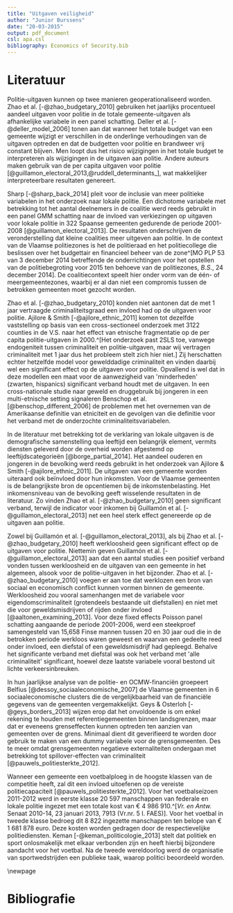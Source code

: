 ```yaml
---
title: "Uitgaven veiligheid"
author: "Junior Burssens"
date: "20-03-2015"
output: pdf_document
csl: apa.csl
bibliography: Economics of Security.bib
---
```


# Literatuur

Politie-uitgaven kunnen op twee manieren geoperationaliseerd worden. Zhao et al. [-@zhao_budgetary_2010] gebruiken het jaarlijks procentueel aandeel uitgaven voor politie in de totale gemeente-uitgaven als afhankelijke variabele in een panel schatting. Deller et al. [-@deller_model_2006] tonen aan dat wanneer het totale budget van een gemeente wijzigt er verschillen in de onderlinge verhoudingen van de uitgaven optreden en dat de budgetten voor politie en brandweer vrij constant blijven. Men loopt dus het risico wijzigingen in het totale budget te interpreteren als wijzigingen in de uitgaven aan politie. Andere auteurs maken gebruik van de per capita uitgaven voor politie [@guillamon_electoral_2013,@ruddell_determinants_], wat makkelijker interpreteerbare resultaten genereert.

Sharp [-@sharp_back_2014] pleit voor de inclusie van meer politieke variabelen in het onderzoek naar lokale politie. Een dichotome variabele met betrekking tot het aantal deelnemers in de coalitie werd reeds gebruikt in een panel GMM schatting naar de invloed van verkiezingen op uitgaven voor lokale politie in 322 Spaanse gemeenten gedurende de periode 2001-2008 [@guillamon_electoral_2013]. De resultaten onderschrijven de veronderstelling dat kleine coalities meer uitgeven aan politie. In de context van de Vlaamse politiezones is het de politieraad en het politiecollege die beslissen over het budgettair en financieel beheer van de zone^[MO PLP 53 van 3 december 2014 betreffende de onderrichtingen voor het opstellen van de politiebegroting voor 2015 ten behoeve van de politiezones, *B.S.*, 24 december 2014]. De coalitiecontext speelt hier onder vorm van de één- of meergemeentezones, waarbij er al dan niet een compromis tussen de betrokken gemeenten moet gezocht worden.

Zhao et al. [-@zhao_budgetary_2010] konden niet aantonen dat de met 1 jaar vertraagde criminaliteitsgraad een invloed had op de uitgaven voor politie. Ajilore & Smith [-@ajilore_ethnic_2011] komen tot dezelfde vaststelling op basis van een cross-sectioneel onderzoek met 3122 counties in de V.S. naar het effect van etnische fragmentatie op de per capita politie-uitgaven in 2000.^[Het onderzoek past 2SLS toe, vanwege endogeniteit tussen criminaliteit en politie-uitgaven, maar wij vertragen criminaliteit met 1 jaar dus het probleem stelt zich hier niet.] Zij herschatten echter hetzelfde model voor gewelddadige criminaliteit en vinden daarbij wel een significant effect op de uitgaven voor politie. Opvallend is wel dat in deze modellen een maat voor de aanwezigheid van 'minderheden' (zwarten, hispanics) significant verband houdt met de uitgaven. In een cross-nationale studie naar geweld en druggebruik bij jongeren in een multi-etnische setting signaleren Benschop et al. [@benschop_different_2006] de problemen met het overnemen van de Amerikaanse definitie van etniciteit en de gevolgen van die definitie voor het verband met de onderzochte criminaliteitsvariabelen.

In de literatuur met betrekking tot de verklaring van lokale uitgaven is de demografische samenstelling qua leeftijd een belangrijk element, vermits diensten geleverd door de overheid worden afgestemd op leeftijdscategorieën [@borge_partial_2014]. Het aandeel ouderen en jongeren in de bevolking werd reeds gebruikt in het onderzoek van Ajilore & Smith [-@ajilore_ethnic_2011].
De uitgaven van een gemeente worden uiteraard ook beïnvloed door hun inkomsten. Voor de Vlaamse gemeenten is de belangrijkste bron de opcentiemen bij de inkomstenbelasting. Het inkomensniveau van de bevolking geeft wisselende resultaten in de literatuur. Zo vinden Zhao et al. [-@zhao_budgetary_2010] geen significant verband, terwijl de indicator voor inkomen bij Guillamón et al. [-@guillamon_electoral_2013] net een heel sterk effect genereerde op de uitgaven aan politie.

Zowel bij Guillamón et al. [-@guillamon_electoral_2013], als bij Zhao et al. [-@zhao_budgetary_2010] heeft werkloosheid geen significant effect op de uitgaven voor politie. Niettemin geven Guillamón et al. [-@guillamon_electoral_2013] aan dat een aantal studies een positief verband vonden tussen werkloosheid en de uitgaven van een gemeente in het algemeen, alsook voor de politie-uitgaven in het bijzonder. Zhao et al. [-@zhao_budgetary_2010] voegen er aan toe dat werklozen een bron van sociaal en economisch conflict kunnen vormen binnen de gemeente. Werkloosheid zou vooral samenhangen met de variabele voor eigendomscriminaliteit (grotendeels bestaande uit diefstallen) en niet met die voor geweldsmisdrijven of rijden onder invloed [@aaltonen_examining_2013]. Voor deze fixed effects Poisson panel schatting aangaande de periode 2001-2006, werd een steekproef samengesteld van 15,658 Finse mannen tussen 20 en 30 jaar oud die in de betrokken periode werkloos waren geweest en waarvan een gedeelte reed onder invloed, een diefstal of een geweldsmisdrijf had gepleegd. Behalve het significante verband met diefstal was ook het verband met 'alle criminaliteit' significant, hoewel deze laatste variabele vooral bestond uit lichte verkeersinbreuken.

In hun jaarlijkse analyse van de politie- en OCMW-financiën groepeert Belfius [@dessoy_sociaaleconomische_2007] de Vlaamse gemeenten in 6 sociaaleconomische clusters die de vergelijkbaarheid van de financiële gegevens van de gemeenten vergemakkelijkt. Geys & Osterloh [-@geys_borders_2013] wijzen erop dat het onvoldoende is om enkel rekening te houden met referentiegemeenten binnen landsgrenzen, maar dat er eveneens grenseffecten kunnen optreden ten aanzien van gemeenten over de grens. Minimaal dient dit geverifieerd te worden door gebruik te maken van een dummy variabele voor de grensgemeenten. Des te meer omdat grensgemeenten negatieve externaliteiten ondergaan met betrekking tot spillover-effecten van criminaliteit [@pauwels_politiesterkte_2012].

Wanneer een gemeente een voetbalploeg in de hoogste klassen van de competitie heeft, zal dit een invloed uitoefenen op de vereiste politiecapaciteit [@pauwels_politiesterkte_2012]. Voor het voetbalseizoen 2011-2012 werd in eerste klasse 20 597 manschappen van federale en lokale politie ingezet met een totale kost van € 4 986 910.^[*Vr. en Antw.* Senaat 2010-14, 23 januari 2013, 7913 (Vr.nr. 5 I. FAES)]. Voor het voetbal in tweede klasse bedroeg dit 8 822 ingezette manschappen ten belope van € 1 681 878 euro. Deze kosten worden gedragen door de respectievelijke politiediensten. Keman [-@keman_politicologie_2013] stelt dat politiek en sport onlosmakelijk met elkaar verbonden zijn en heeft hierbij bijzondere aandacht voor het voetbal. Na de tweede wereldoorlog werd de organisatie van sportwedstrijden een publieke taak, waarop politici beoordeeld worden.

\newpage

# Bibliografie